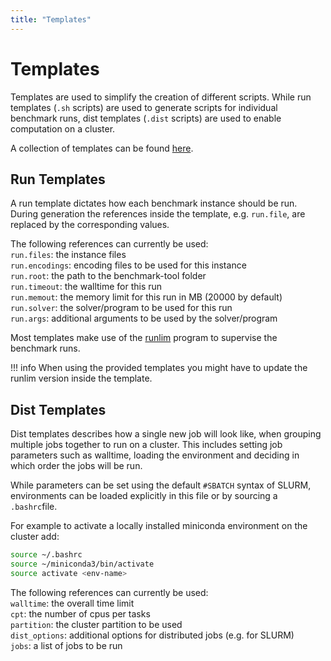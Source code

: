 ```yaml
---
title: "Templates"
---
```


# Templates

Templates are used to simplify the creation of different scripts. While run templates (`.sh` scripts) are used to generate scripts for individual benchmark runs, dist templates (`.dist` scripts) are used to enable computation on a cluster.

A collection of templates can be found [here](https://github.com/potassco/benchmark-tool/blob/master/templates).

## Run Templates
A run template dictates how each benchmark instance should be run. During generation the references inside the template, e.g. `run.file`, are replaced by the corresponding values.

The following references can currently be used:  
`run.files`: the instance files  
`run.encodings`: encoding files to be used for this instance  
`run.root`: the path to the benchmark-tool folder  
`run.timeout`: the walltime for this run  
`run.memout`: the memory limit for this run in MB (20000 by default)  
`run.solver`: the solver/program to be used for this run  
`run.args`: additional arguments to be used by the solver/program  


Most templates make use of the [runlim](https://github.com/arminbiere/runlim) program to supervise the benchmark runs.

!!! info
    When using the provided templates you might have to update the runlim version inside the template.

## Dist Templates

Dist templates describes how a single new job will look like, when grouping multiple jobs together to run on a cluster. This includes setting job parameters such as walltime, loading the environment and deciding in which order the jobs will be run.

While parameters can be set using the default `#SBATCH` syntax of SLURM, environments can be loaded explicitly in this file or by sourcing a `.bashrc`file.

For example to activate a locally installed miniconda environment on the cluster add:
```bash
source ~/.bashrc
source ~/miniconda3/bin/activate
source activate <env-name>
```

The following references can currently be used:  
`walltime`: the overall time limit  
`cpt`: the number of cpus per tasks  
`partition`: the cluster partition to be used  
`dist_options`: additional options for distributed jobs (e.g. for SLURM)  
`jobs`: a list of jobs to be run  

